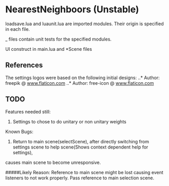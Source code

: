 # NearestNeighboors (Unstable)


loadsave.lua and luaunit.lua are imported modules. Their origin is specified in each file.


_ files contain unit tests for the specified modules. 


UI construct in main.lua and \*Scene files


## References

The settings logos were based on the following initial designs:
..* Author: freepik @ www.flaticon.com
..* Author: free-icon @ www.flaticon.com

## TODO

Features needed still: 

1. Settings to chose to do unitary or non unitary weights

Known Bugs:

1. Return to main scene(selectScene), after directly switching from settings scene to help scene(Shows context dependent help for settings),

causes main scene to become unresponsive.

#####Likely Reason: Reference to main scene might be lost causing event listeners to not work properly. Pass reference to main selection scene. 

